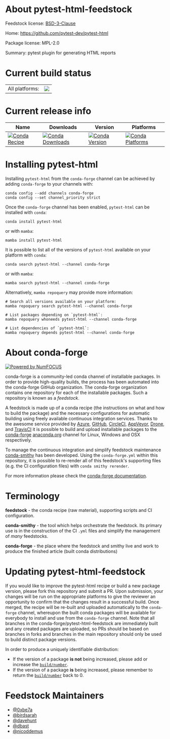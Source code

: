 About pytest-html-feedstock
===========================

Feedstock license: [BSD-3-Clause](https://github.com/conda-forge/pytest-html-feedstock/blob/main/LICENSE.txt)

Home: https://github.com/pytest-dev/pytest-html

Package license: MPL-2.0

Summary: pytest plugin for generating HTML reports

Current build status
====================


<table><tr><td>All platforms:</td>
    <td>
      <a href="https://dev.azure.com/conda-forge/feedstock-builds/_build/latest?definitionId=3278&branchName=main">
        <img src="https://dev.azure.com/conda-forge/feedstock-builds/_apis/build/status/pytest-html-feedstock?branchName=main">
      </a>
    </td>
  </tr>
</table>

Current release info
====================

| Name | Downloads | Version | Platforms |
| --- | --- | --- | --- |
| [![Conda Recipe](https://img.shields.io/badge/recipe-pytest--html-green.svg)](https://anaconda.org/conda-forge/pytest-html) | [![Conda Downloads](https://img.shields.io/conda/dn/conda-forge/pytest-html.svg)](https://anaconda.org/conda-forge/pytest-html) | [![Conda Version](https://img.shields.io/conda/vn/conda-forge/pytest-html.svg)](https://anaconda.org/conda-forge/pytest-html) | [![Conda Platforms](https://img.shields.io/conda/pn/conda-forge/pytest-html.svg)](https://anaconda.org/conda-forge/pytest-html) |

Installing pytest-html
======================

Installing `pytest-html` from the `conda-forge` channel can be achieved by adding `conda-forge` to your channels with:

```
conda config --add channels conda-forge
conda config --set channel_priority strict
```

Once the `conda-forge` channel has been enabled, `pytest-html` can be installed with `conda`:

```
conda install pytest-html
```

or with `mamba`:

```
mamba install pytest-html
```

It is possible to list all of the versions of `pytest-html` available on your platform with `conda`:

```
conda search pytest-html --channel conda-forge
```

or with `mamba`:

```
mamba search pytest-html --channel conda-forge
```

Alternatively, `mamba repoquery` may provide more information:

```
# Search all versions available on your platform:
mamba repoquery search pytest-html --channel conda-forge

# List packages depending on `pytest-html`:
mamba repoquery whoneeds pytest-html --channel conda-forge

# List dependencies of `pytest-html`:
mamba repoquery depends pytest-html --channel conda-forge
```


About conda-forge
=================

[![Powered by
NumFOCUS](https://img.shields.io/badge/powered%20by-NumFOCUS-orange.svg?style=flat&colorA=E1523D&colorB=007D8A)](https://numfocus.org)

conda-forge is a community-led conda channel of installable packages.
In order to provide high-quality builds, the process has been automated into the
conda-forge GitHub organization. The conda-forge organization contains one repository
for each of the installable packages. Such a repository is known as a *feedstock*.

A feedstock is made up of a conda recipe (the instructions on what and how to build
the package) and the necessary configurations for automatic building using freely
available continuous integration services. Thanks to the awesome service provided by
[Azure](https://azure.microsoft.com/en-us/services/devops/), [GitHub](https://github.com/),
[CircleCI](https://circleci.com/), [AppVeyor](https://www.appveyor.com/),
[Drone](https://cloud.drone.io/welcome), and [TravisCI](https://travis-ci.com/)
it is possible to build and upload installable packages to the
[conda-forge](https://anaconda.org/conda-forge) [anaconda.org](https://anaconda.org/)
channel for Linux, Windows and OSX respectively.

To manage the continuous integration and simplify feedstock maintenance
[conda-smithy](https://github.com/conda-forge/conda-smithy) has been developed.
Using the ``conda-forge.yml`` within this repository, it is possible to re-render all of
this feedstock's supporting files (e.g. the CI configuration files) with ``conda smithy rerender``.

For more information please check the [conda-forge documentation](https://conda-forge.org/docs/).

Terminology
===========

**feedstock** - the conda recipe (raw material), supporting scripts and CI configuration.

**conda-smithy** - the tool which helps orchestrate the feedstock.
                   Its primary use is in the construction of the CI ``.yml`` files
                   and simplify the management of *many* feedstocks.

**conda-forge** - the place where the feedstock and smithy live and work to
                  produce the finished article (built conda distributions)


Updating pytest-html-feedstock
==============================

If you would like to improve the pytest-html recipe or build a new
package version, please fork this repository and submit a PR. Upon submission,
your changes will be run on the appropriate platforms to give the reviewer an
opportunity to confirm that the changes result in a successful build. Once
merged, the recipe will be re-built and uploaded automatically to the
`conda-forge` channel, whereupon the built conda packages will be available for
everybody to install and use from the `conda-forge` channel.
Note that all branches in the conda-forge/pytest-html-feedstock are
immediately built and any created packages are uploaded, so PRs should be based
on branches in forks and branches in the main repository should only be used to
build distinct package versions.

In order to produce a uniquely identifiable distribution:
 * If the version of a package **is not** being increased, please add or increase
   the [``build/number``](https://docs.conda.io/projects/conda-build/en/latest/resources/define-metadata.html#build-number-and-string).
 * If the version of a package **is** being increased, please remember to return
   the [``build/number``](https://docs.conda.io/projects/conda-build/en/latest/resources/define-metadata.html#build-number-and-string)
   back to 0.

Feedstock Maintainers
=====================

* [@0xbe7a](https://github.com/0xbe7a/)
* [@birdsarah](https://github.com/birdsarah/)
* [@davehunt](https://github.com/davehunt/)
* [@dbast](https://github.com/dbast/)
* [@nicoddemus](https://github.com/nicoddemus/)

